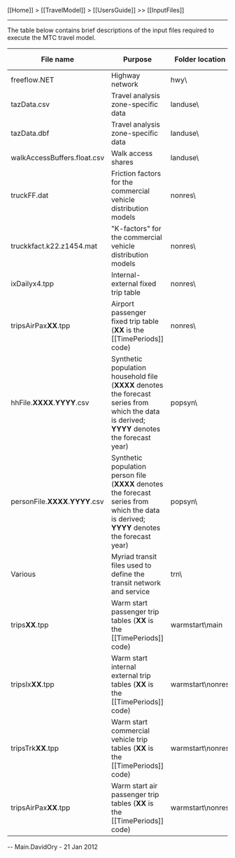 [[Home]] > [[TravelModel]] > [[UsersGuide]] >> [[InputFiles]]

***

The table below contains brief descriptions of the input files required to execute the MTC travel model.

| File name | Purpose | Folder location | File type | File format |
|-----------|---------|-----------------|-----------|-------------|
| freeflow.NET | Highway network | hwy\ | [Citilabs Cube](http://citilabs.com/products/cube) | [[HighwayNetworkCoding]] |
| tazData.csv | Travel analysis zone-specific data | landuse\ | CSV | [[TazData]] |
| tazData.dbf | Travel analysis zone-specific data | landuse\ | DBF | [[TazData]] |
| walkAccessBuffers.float.csv | Walk access shares | landuse\ | CSV | [[WalkAccessBuffers]] |
| truckFF.dat | Friction factors for the commercial vehicle distribution models | nonres\ | ASCII | [[TruckDistribution]] |
| truckkfact.k22.z1454.mat | "K-factors" for the commercial vehicle distribution models | nonres\ | [Citilabs Cube](http://citilabs.com/products/cube) | TruckDistribution |
| ixDailyx4.tpp | Internal-external fixed trip table | nonres\ | [Citilabs Cube](http://citilabs.com/products/cube) | FixedDemand |
| tripsAirPax**XX**.tpp | Airport passenger fixed trip table (**XX** is the [[TimePeriods]] code) | nonres\ | [Citilabs Cube](http://citilabs.com/products/cube) | [[FixedDemand]] |
| hhFile.**XXXX**.**YYYY**.csv | Synthetic population household file (**XXXX** denotes the forecast series from which the data is derived; **YYYY** denotes the forecast year) | popsyn\ | CSV | [[PopSynHousehold]] |
| personFile.**XXXX**.**YYYY**.csv | Synthetic population person file (**XXXX** denotes the forecast series from which the data is derived; **YYYY** denotes the forecast year) | popsyn\ | CSV | [[PopSynPerson]] |
| Various | Myriad transit files used to define the transit network and service | trn\ | Various | [[TransitNetworkCoding]] |
| trips**XX**.tpp | Warm start passenger trip tables (**XX** is the [[TimePeriods]] code) | warmstart\main | [Citilabs Cube](http://citilabs.com/products/cube) | As output by the travel model |
| tripsIx**XX**.tpp | Warm start internal external trip tables (**XX** is the [[TimePeriods]] code) | warmstart\nonres | [Citilabs Cube](http://citilabs.com/products/cube) | As output by the travel model |
| tripsTrk**XX**.tpp | Warm start commercial vehicle trip tables (**XX** is the [[TimePeriods]] code) | warmstart\nonres | [Citilabs Cube](http://citilabs.com/products/cube) | As output by the travel model |
| tripsAirPax**XX**.tpp | Warm start air passenger trip tables (**XX** is the [[TimePeriods]] code) | warmstart\nonres | [Citilabs Cube](http://citilabs.com/products/cube) | [[FixedDemand]] |

-- Main.DavidOry - 21 Jan 2012